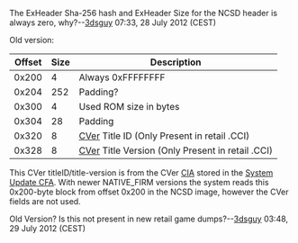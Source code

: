 The ExHeader Sha-256 hash and ExHeader Size for the NCSD header is
always zero, why?--[3dsguy](User:3dsguy "wikilink") 07:33, 28 July 2012
(CEST)

Old version:

| Offset | Size | Description                                                         |
|--------|------|---------------------------------------------------------------------|
| 0x200  | 4    | Always 0xFFFFFFFF                                                   |
| 0x204  | 252  | Padding?                                                            |
| 0x300  | 4    | Used ROM size in bytes                                              |
| 0x304  | 28   | Padding                                                             |
| 0x320  | 8    | [CVer](CVer "wikilink") Title ID (Only Present in retail .CCI)      |
| 0x328  | 8    | [CVer](CVer "wikilink") Title Version (Only Present in retail .CCI) |

This CVer titleID/title-version is from the CVer [CIA](CIA "wikilink")
stored in the [System Update CFA](System_Update_CFA "wikilink"). With
newer NATIVE_FIRM versions the system reads this 0x200-byte block from
offset 0x200 in the NCSD image, however the CVer fields are not used.


Old Version? Is this not present in new retail game
dumps?--[3dsguy](User:3dsguy "wikilink") 03:48, 29 July 2012 (CEST)